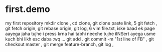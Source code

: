 # first.demo
my first repository
mkdir clone ,
cd clone,
git clone paste link,
5 git fetch ,
git fetch origin,
git rebase origin,
git log,
6 vim file.txt,
iske baad ek page aayega jaha tujhe i press krna hai tabhi neeche tujhe iINSert ayega usme kuch bhi likh esc daba :wq ... git add . git commit -m "1st line of FB" , git checkout master , git merge feature-branch, git log , 

